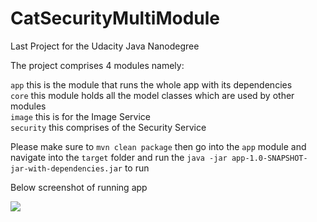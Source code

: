 # CatSecurityMultiModule
Last Project for the Udacity Java Nanodegree 

The project comprises 4 modules namely: <br/>

`app` this is the module that runs the whole app with its dependencies <br/>
`core` this module holds all the model classes which are used by other modules <br/>
`image` this is for the Image Service <br/>
`security` this comprises of the Security Service <br/>

Please make sure to `mvn clean package` then go into the `app` module and navigate into the `target` folder and run the  `java -jar app-1.0-SNAPSHOT-jar-with-dependencies.jar` to run

Below screenshot of running app <br/>


<img src="https://user-images.githubusercontent.com/28090792/171161135-a944e72c-40dc-40c3-9073-5f514fa840fb.PNG"/>
